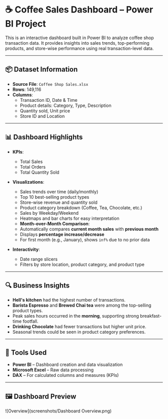 # ☕ Coffee Sales Dashboard – Power BI Project

This is an interactive dashboard built in Power BI to analyze coffee shop transaction data. It provides insights into sales trends, top-performing products, and store-wise performance using real transaction-level data.

---

## 📦 Dataset Information

- **Source File**: `Coffee Shop Sales.xlsx`
- **Rows**: 149,116
- **Columns**:
  - Transaction ID, Date & Time
  - Product details: Category, Type, Description
  - Quantity sold, Unit price
  - Store ID and Location

---

## 📊 Dashboard Highlights

- **KPIs**:
  - Total Sales
  - Total Orders
  - Total Quantity Sold

- **Visualizations**:
  - Sales trends over time (daily/monthly)
  - Top 10 best-selling product types
  - Store-wise revenue and quantity sold
  - Product category breakdown (Coffee, Tea, Chocolate, etc.)
  - Sales by Weekday/Weekend
  - Heatmaps and bar charts for easy interpretation
  -  **Month-over-Month Comparison**:
    - Automatically compares **current month sales** with **previous month**
    - Displays **percentage increase/decrease**
    - For first month (e.g., January), shows `inf%` due to no prior data


- **Interactivity**:
  - Date range slicers
  - Filters by store location, product category, and product type

---

## 🔍 Business Insights

- **Hell's kitchen** had the highest number of transactions.
- **Barista Espresso** and **Brewed Chai tea** were among the top-selling product types.
- Peak sales hours occurred in the **morning**, supporting strong breakfast-time footfall.
- **Drinking Chocolate** had fewer transactions but higher unit price.
- Seasonal trends could be seen in product category preferences.

---

## 🧰 Tools Used

- **Power BI** – Dashboard creation and data visualization
- **Microsoft Excel** – Raw data processing
- **DAX** – For calculated columns and measures (KPIs)


---

## 🖼️ Dashboard Preview
![Overview](screenshots/Dashboard Overview.png)


